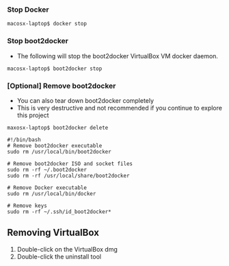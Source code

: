 ### Stop Docker
```
macosx-laptop$ docker stop
```

### Stop boot2docker 
* The following will stop the boot2docker VirtualBox VM docker daemon.
```
macosx-laptop$ boot2docker stop
```

### [Optional] Remove boot2docker 
* You can also tear down boot2docker completely
* This is very destructive and not recommended if you continue to explore this project 
```
maxosx-laptop$ boot2docker delete
```
```
#!/bin/bash
# Remove boot2docker executable
sudo rm /usr/local/bin/boot2docker

# Remove boot2docker ISO and socket files
sudo rm -rf ~/.boot2docker
sudo rm -rf /usr/local/share/boot2docker

# Remove Docker executable
sudo rm /usr/local/bin/docker

# Remove keys
sudo rm -rf ~/.ssh/id_boot2docker*
```

## Removing VirtualBox
1. Double-click on the VirtualBox dmg
2. Double-click the uninstall tool
